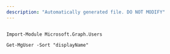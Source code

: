 ```yaml
---
description: "Automatically generated file. DO NOT MODIFY"
---
```


```powershellv2

Import-Module Microsoft.Graph.Users

Get-MgUser -Sort "displayName" 

```